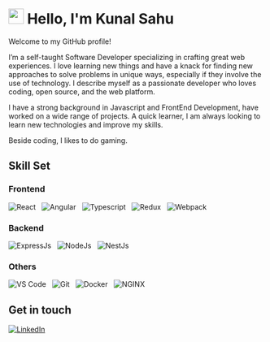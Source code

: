 <h1><img src="https://media.giphy.com/media/hvRJCLFzcasrR4ia7z/giphy.gif" width="30px">
Hello, I'm Kunal Sahu</h1>
<p>Welcome to my GitHub profile!</p><p>
  I’m a self-taught Software Developer specializing in crafting great web experiences. I love learning new things and have a knack for finding new approaches to solve problems in unique ways, especially if they involve the use of technology. I describe myself as a passionate developer who loves coding, open source, and the web platform.
</p>
<p>I have a strong background in Javascript and FrontEnd Development, have worked on a wide range of projects. A quick learner, I am always looking to learn new technologies and improve my skills.

Beside coding, I likes to do gaming.</p>

## Skill Set

### Frontend

![React](https://img.shields.io/badge/React-61DAFB?style=for-the-badge&logo=react&logoColor=black)&nbsp;&nbsp;
![Angular](https://img.shields.io/badge/Angular-DD0031?style=for-the-badge&logo=angular&logoColor=white)&nbsp;&nbsp;
![Typescript](https://img.shields.io/badge/Typescript-3178C6?style=for-the-badge&logo=typescript&logoColor=white)&nbsp;&nbsp;
![Redux](https://img.shields.io/badge/Redux-764ABC?style=for-the-badge&logo=redux&logoColor=white)&nbsp;&nbsp;
![Webpack](https://img.shields.io/badge/Webpack-8DD6F9?style=for-the-badge&logo=webpack&logoColor=black)&nbsp;&nbsp;

### Backend

![ExpressJs](https://img.shields.io/badge/ExpressJS-000000?style=for-the-badge&logo=express&logoColor=f2f2f2)&nbsp;&nbsp;
![NodeJs](https://img.shields.io/badge/NodeJs-339933?style=for-the-badge&logo=node.js&logoColor=white)&nbsp;&nbsp;
![NestJs](https://img.shields.io/badge/Nestjs-E0234E?style=for-the-badge&logo=nestjs&logoColor=white)&nbsp;&nbsp;

### Others

![VS Code](https://img.shields.io/badge/VSCode-007ACC?&style=for-the-badge&logo=visualstudiocode&logoColor=white)&nbsp;&nbsp;
![Git](https://img.shields.io/badge/git-%23F05033.svg?style=for-the-badge&logo=git&logoColor=white)&nbsp;&nbsp;
![Docker](https://img.shields.io/badge/Docker-%2496ED.svg?style=for-the-badge&logo=docker&logoColor=white)&nbsp;&nbsp;
![NGINX](https://img.shields.io/badge/NGINX-009639?&style=for-the-badge&logo=nginx&logoColor=white)

## Get in touch

<p><a href="https://www.linkedin.com/in/akshay-rathi-sde/" target="_blank"><img alt="LinkedIn" src="https://img.shields.io/badge/LinkedIn-%230077B5.svg?&style=for-the-badge&logo=LinkedIn&logoColor=white"/></a>&nbsp;&nbsp;&nbsp;&nbsp;<a href="https://github.com/akshayrathigithub" target="_blank">
</p><br/>

<!-- trigger backend on profile visit -->
<img src="https://projects.akshayrathi.com/static-content/image/counter.svg" width="10px">
